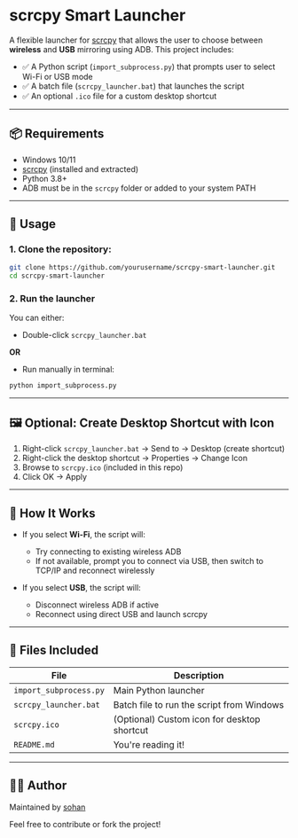 # scrcpy Smart Launcher

A flexible launcher for [scrcpy](https://github.com/Genymobile/scrcpy) that allows the user to choose between **wireless** and **USB** mirroring using ADB. This project includes:

- ✅ A Python script (`import_subprocess.py`) that prompts user to select Wi-Fi or USB mode
- ✅ A batch file (`scrcpy_launcher.bat`) that launches the script
- ✅ An optional `.ico` file for a custom desktop shortcut

---

## 📦 Requirements

- Windows 10/11
- [scrcpy](https://github.com/Genymobile/scrcpy) (installed and extracted)
- Python 3.8+
- ADB must be in the `scrcpy` folder or added to your system PATH

---

## 🚀 Usage

### 1. Clone the repository:

```bash
git clone https://github.com/yourusername/scrcpy-smart-launcher.git
cd scrcpy-smart-launcher
```

### 2. Run the launcher

You can either:

- Double-click `scrcpy_launcher.bat`

**OR**

- Run manually in terminal:

```bash
python import_subprocess.py
```

---

## 🖼️ Optional: Create Desktop Shortcut with Icon

1. Right-click `scrcpy_launcher.bat` → Send to → Desktop (create shortcut)
2. Right-click the desktop shortcut → Properties → Change Icon
3. Browse to `scrcpy.ico` (included in this repo)
4. Click OK → Apply

---

## 🧠 How It Works

- If you select **Wi-Fi**, the script will:
  - Try connecting to existing wireless ADB
  - If not available, prompt you to connect via USB, then switch to TCP/IP and reconnect wirelessly

- If you select **USB**, the script will:
  - Disconnect wireless ADB if active
  - Reconnect using direct USB and launch scrcpy

---

## 📂 Files Included

| File                   | Description                                 |
|------------------------|---------------------------------------------|
| `import_subprocess.py` | Main Python launcher                        |
| `scrcpy_launcher.bat`  | Batch file to run the script from Windows   |
| `scrcpy.ico`           | (Optional) Custom icon for desktop shortcut |
| `README.md`            | You're reading it!                          |

---

## 🧑‍💻 Author

Maintained by [sohan](https://github.com/Monjurul-Hasan-Sohan)

Feel free to contribute or fork the project!
